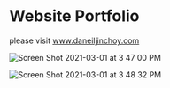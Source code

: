# Website Portfolio

please visit www.daneiljinchoy.com


![Screen Shot 2021-03-01 at 3 47 00 PM](https://user-images.githubusercontent.com/29543481/109557003-85540280-7aa5-11eb-9a5a-a4ad062c04be.png)


![Screen Shot 2021-03-01 at 3 48 32 PM](https://user-images.githubusercontent.com/29543481/109557088-9dc41d00-7aa5-11eb-90ec-0199a394d1f5.png)
